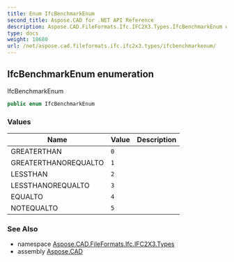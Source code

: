 ```yaml
---
title: Enum IfcBenchmarkEnum
second_title: Aspose.CAD for .NET API Reference
description: Aspose.CAD.FileFormats.Ifc.IFC2X3.Types.IfcBenchmarkEnum enum. IfcBenchmarkEnum
type: docs
weight: 18680
url: /net/aspose.cad.fileformats.ifc.ifc2x3.types/ifcbenchmarkenum/
---
```

## IfcBenchmarkEnum enumeration

IfcBenchmarkEnum

```csharp
public enum IfcBenchmarkEnum
```

### Values

| Name | Value | Description |
| --- | --- | --- |
| GREATERTHAN | `0` |  |
| GREATERTHANOREQUALTO | `1` |  |
| LESSTHAN | `2` |  |
| LESSTHANOREQUALTO | `3` |  |
| EQUALTO | `4` |  |
| NOTEQUALTO | `5` |  |

### See Also

* namespace [Aspose.CAD.FileFormats.Ifc.IFC2X3.Types](../../aspose.cad.fileformats.ifc.ifc2x3.types/)
* assembly [Aspose.CAD](../../)


